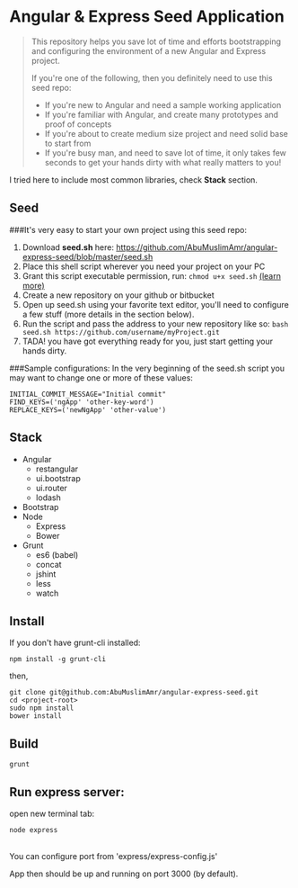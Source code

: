 # Angular & Express Seed Application
> This repository helps you save lot of time and efforts bootstrapping and configuring the environment
> of a new Angular and Express project.
>
> If you're one of the following, then you definitely need to use this seed repo:
> - If you're new to Angular and need a sample working application
> - If you're familiar with Angular, and create many prototypes and proof of concepts
> - If you're about to create medium size project and need solid base to start from
> - If you're busy man, and need to save lot of time, it only takes few seconds to get your hands dirty with what really matters to you!

I tried here to include most common libraries, check <strong>Stack</strong> section.

## Seed
###It's very easy to start your own project using this seed repo:
1. Download <strong>seed.sh</strong> here: https://github.com/AbuMuslimAmr/angular-express-seed/blob/master/seed.sh
1. Place this shell script wherever you need your project on your PC
1. Grant this script executable permission, run: `chmod u+x seed.sh` [(learn more)](https://en.wikipedia.org/wiki/Chmod)
1. Create a new repository on your github or bitbucket
1. Open up seed.sh using your favorite text editor, you'll need to configure a few stuff (more details in the section below).
1. Run the script and pass the address to your new repository like so: `bash seed.sh https://github.com/username/myProject.git`
1. TADA! you have got everything ready for you, just start getting your hands dirty.
 
###Sample configurations:
In the very beginning of the seed.sh script you may want to change one or more of these values:
```
INITIAL_COMMIT_MESSAGE="Initial commit"
FIND_KEYS=('ngApp' 'other-key-word')
REPLACE_KEYS=('newNgApp' 'other-value')
```

## Stack
- Angular
  - restangular
  - ui.bootstrap
  - ui.router
  - lodash
- Bootstrap
- Node
  - Express
  - Bower
- Grunt
  - es6 (babel)
  - concat
  - jshint
  - less
  - watch

## Install
If you don't have grunt-cli installed:<br>
```
npm install -g grunt-cli
```

then,

```
git clone git@github.com:AbuMuslimAmr/angular-express-seed.git
cd <project-root>
sudo npm install
bower install
```

## Build
```
grunt
```

## Run express server:
open new terminal tab:<br>
```
node express
```
<br>
You can configure port from 'express/express-config.js'

App then should be up and running on port 3000 (by default).
